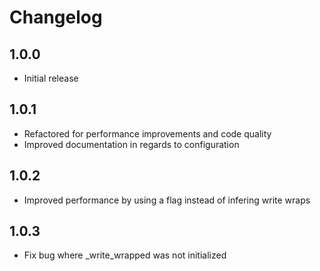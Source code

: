 # Changelog

## 1.0.0

- Initial release

## 1.0.1

- Refactored for performance improvements and code quality
- Improved documentation in regards to configuration

## 1.0.2

- Improved performance by using a flag instead of infering write wraps

## 1.0.3

- Fix bug where _write_wrapped was not initialized
